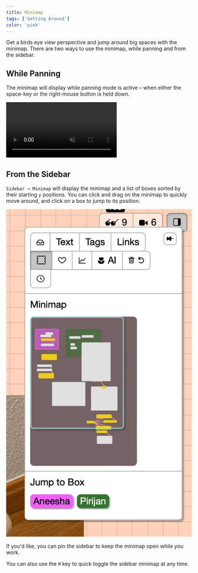 ```yaml
---
title: Minimap
tags: ['Getting Around']
color: 'pink'
---
```


Get a birds eye view perspective and jump around big spaces with the minimap. There are two ways to use the minimap, while panning and from the sidebar.

## While Panning

The minimap will display while panning mode is active – when either the space-key or the right-mouse button is held down.

<video class="" autoplay loop muted playsinline>
  <source src="/assets/posts/minimap/minimap-pan.mp4">
</video>


## From the Sidebar

`Sidebar → Minimap` will display the minimap and a list of boxes sorted by their starting `y` positions. You can click and drag on the minimap to quickly move around, and click on a box to jump to its position.

<p>
<img src="/assets/posts/minimap/minimap.webp" class=""/>
</p>

If you'd like, you can pin the sidebar to keep the minimap open while you work.

You can also use the `M` key to quick toggle the sidebar minimap at any time.


